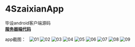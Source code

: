 # 4SzaixianApp
毕设android客户端源码  
[**服务器端代码**](https://github.com/jhd147350/4Szaixian)

app截图：  
![01](pic/微信图片_20180226161959.jpg)
![02](pic/微信图片_20180226161841.jpg)
![03](pic/微信图片_20180226161852.jpg)
![04](pic/微信图片_20180226161901.jpg)
![05](pic/微信图片_20180226161906.jpg)
![06](pic/微信图片_20180226161925.jpg)
![07](pic/微信图片_20180226161933.jpg)
![08](pic/微信图片_20180226162003.jpg)
![09](pic/微信图片_20180226162009.jpg)
